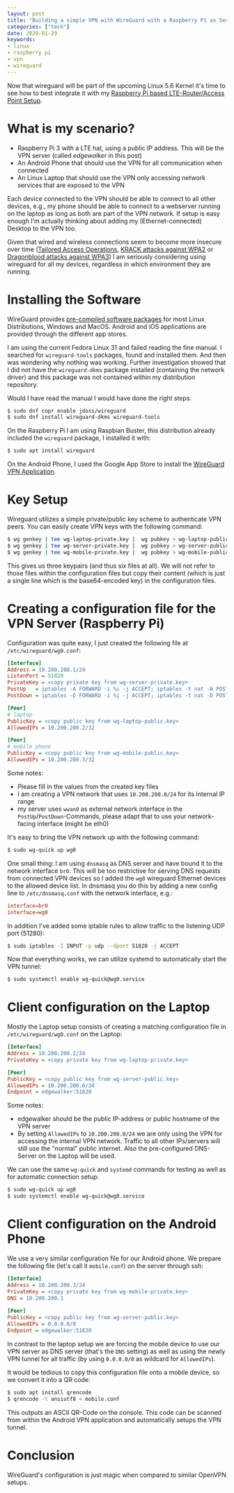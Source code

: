 ```yaml
---
layout: post
title: "Building a simple VPN with WireGuard with a Raspberry Pi as Server"
categories: ["tech"]
date: 2020-01-29
keywords:
- linux
- raspberry pi
- vpn
- wireguard
---
```


Now that wireguard will be part of the upcoming Linux 5.6 Kernel it's time to see how to best integrate it with my [Raspberry Pi based LTE-Router/Access Point Setup](https://snikt.net/blog/2019/06/22/building-an-lte-access-point-with-a-raspberry-pi/).

# What is my scenario?

* Raspberry Pi 3 with a LTE hat, using a public IP address. This will be the VPN server (called _edgewalker_ in this post)
* An Android Phone that should use the VPN for all communication when connected
* An Linux Laptop that should use the VPN only accessing network services that are exposed to the VPN

Each device connected to the VPN should be able to connect to all other devices, e.g., my phone should be able to connect to a webserver running on the laptop as long as both are part of the VPN network. If setup is easy enough I'm actually thinking about adding my (Ethernet-connected) Desktop to the VPN too.

Given that wired and wireless connections seem to become more insecure over time ([Tailored Access Operations](https://en.wikipedia.org/wiki/Tailored_Access_Operations), [KRACK attacks against WPA2](https://www.krackattacks.com/) or [Dragonblood attacks against WPA3](https://arstechnica.com/information-technology/2019/04/serious-flaws-leave-wpa3-vulnerable-to-hacks-that-steal-wi-fi-passwords/)) I am seriously considering using wireguard for all my devices, regardless in which environment they are running.

# Installing the Software

WireGuard provides [pre-compiled software packages](https://www.wireguard.com/install/) for most Linux Distributions, Windows and MacOS. Android and iOS applications are provided through the different app stores.

I am using the current Fedora Linux 31 and failed reading the fine manual. I searched for `wireguard-tools` packages, found and installed them. And then was wondering why nothing was working. Further investigation showed that I did not have the `wireguard-dkms` package installed (containing the network driver) and this package was not contained within my distribution repository.

Would I have read the manual I would have done the right steps:

~~~ bash
$ sudo dnf copr enable jdoss/wireguard
$ sudo dnf install wireguard-dkms wireguard-tools
~~~

On the Raspberry Pi I am using Raspbian Buster, this distribution already included the `wireguard` package, I installed it with:

~~~ bash
$ sudo apt install wireguard
~~~

On the Android Phone, I used the Google App Store to install the [WireGuard VPN Application](https://play.google.com/store/apps/details?id=com.wireguard.android).

# Key Setup

Wireguard utilizes a simple private/public key scheme to authenticate VPN peers. You can easily create VPN keys with the following command:

~~~ bash
$ wg genkey | tee wg-laptop-private.key |  wg pubkey > wg-laptop-public.key
$ wg genkey | tee wg-server-private.key |  wg pubkey > wg-server-public.key
$ wg genkey | tee wg-mobile-private.key |  wg pubkey > wg-mobile-public.key
~~~

This gives us three keypairs (and thus six files at all). We will not refer to those files within the configuration files but copy their content (which is just a single line which is the base64-encoded key) in the configuration files.

# Creating a configuration file for the VPN Server (Raspberry Pi)

Configuration was quite easy, I just created the following file at `/etc/wireguard/wg0.conf`:

~~~ ini
[Interface]
Address = 10.200.200.1/24
ListenPort = 51820
PrivateKey = <copy private key from wg-server-private.key>
PostUp   = iptables -A FORWARD -i %i -j ACCEPT; iptables -t nat -A POSTROUTING -o wwan0 -j MASQUERADE
PostDown = iptables -D FORWARD -i %i -j ACCEPT; iptables -t nat -D POSTROUTING -o wwan0 -j MASQUERADE

[Peer]
# laptop
PublicKey = <copy public key from wg-laptop-public.key>
AllowedIPs = 10.200.200.2/32

[Peer]
# mobile phone
PublicKey = <copy public key from wg-mobile-public.key>
AllowedIPs = 10.200.200.3/32
~~~

Some notes:

* Please fill in the values from the created key files
* I am creating a VPN network that uses `10.200.200.0/24` for its internal IP range
* my server uses `wwan0` as external network interface in the `PostUp`/`PostDown`-Commands, please adapt that to use your network-facing interface (might be eth0)

It's easy to bring the VPN network up with the following command:

~~~ bash
$ sudo wg-quick up wg0
~~~

One small thing: I am using `dnsmasq` as DNS server and have bound it to the network interface `br0`. This will be too restrictive for serving DNS requests from connected VPN devices so I added the `wg0` wireguard Ethernet devices to the allowed device list. In dnsmasq you do this by adding a new config line to `/etc/dnsmasq.conf` with the network interface, e.g.:

~~~ conf
interface=br0
interface=wg0
~~~

In addition I've added some iptable rules to allow traffic to the listening UDP port (51280):

~~~ bash
$ sudo iptables -I INPUT -p udp --dport 51820 -j ACCEPT
~~~

Now that everything works, we can utilize systemd to automatically start the VPN tunnel:

~~~ bash
$ sudo systemctl enable wg-quick@wg0.service
~~~

# Client configuration on the Laptop

Mostly the Laptop setup consists of creating a matching configuration file in `/etc/wireguard/wg0.conf` on the Laptop:

~~~ ini
[Interface]
Address = 10.200.200.2/24
PrivateKey = <copy private key from wg-laptop-private.key>

[Peer]
PublicKey = <copy public key from wg-server-public.key>
AllowedIPs = 10.200.200.0/24
Endpoint = edgewalker:51820
~~~

Some notes:

* edgewalker should be the public IP-address or public hostname of the VPN server
* By setting `AllowedIPs` to `10.200.200.0/24` we are only using the VPN for accessing the internal VPN network. Traffic to all other IPs/servers will still use the "normal" public internet. Also the pre-configured DNS-Server on the Laptop will be used.

We can use the same `wg-quick` and `systemd` commands for testing as well as for automatic connection setup:

~~~ bash
$ sudo wg-quick up wg0
$ sudo systemctl enable wg-quick@wg0.service
~~~

# Client configuration on the Android Phone

We use a very similar configuration file for our Android phone. We prepare the following file (let's call it `mobile.conf`) on the server through ssh:

~~~ ini
[Interface]
Address = 10.200.200.3/24
PrivateKey = <copy private key from wg-mobile-private.key>
DNS = 10.200.200.1
        
[Peer]
PublicKey = <copy public key from wg-server-public.key>
AllowedIPs = 0.0.0.0/0
Endpoint = edgewalker:51820
~~~

In contrast to the laptop setup we are forcing the mobile device to use our VPN server as DNS server (that's the `DNS` setting) as well as using the newly VPN tunnel for all traffic (by using `0.0.0.0/0` as wildcard for `AllowedIPs`).

It would be tedious to copy this configuration file onto a mobile device, so we convert it into a QR code:

~~~ bash
$ sudo apt install qrencode
$ qrencode -t ansiutf8 < mobile.conf
~~~

This outputs an ASCII QR-Code on the console. This code can be scanned from within the Android VPN application and automatically setups the VPN tunnel.

# Conclusion

WireGuard's configuration is just magic when compared to similar OpenVPN setups..
